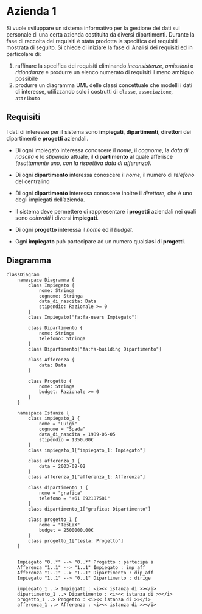 # Azienda 1

Si vuole sviluppare un sistema informativo per la gestione dei dati sul personale di una certa azienda costituita da diversi dipartimenti. Durante la fase di raccolta dei requisiti è stata prodotta la specifica dei requisiti mostrata di seguito. Si chiede di iniziare la fase di Analisi dei requisiti ed in particolare di:

1. raffinare la specifica dei requisiti eliminando _inconsistenze_, _omissioni_ o _ridondanze_ e produrre un elenco numerato di requisiti il meno ambiguo possibile
2. produrre un diagramma UML delle classi concettuale che modelli i dati di interesse, utilizzando solo i costrutti di `classe`, `associazione`, `attributo`

## Requisiti

I dati di interesse per il sistema sono **impiegati**, **dipartimenti**, **direttori** dei dipartimenti e **progetti** aziendali.

- Di ogni impiegato interessa conoscere il _nome_, il _cognome_, la _data di nascita_ e lo _stipendio_ attuale, il **dipartimento** al quale afferisce _(esattamente uno, con la rispettiva data di afferenza)_.

- Di ogni **dipartimento** interessa conoscere il _nome_, il numero di _telefono_ del centralino

<!-- , e la data di afferenza di ognuno degli impiegati che vi lavorano. -->

- Di ogni **dipartimento** interessa conoscere inoltre il _direttore_, che è uno degli impiegati dell’azienda.

<!-- Il direttore afferisce al dipartimento che dirige, e, visto che il direttore è un impiegato, può afferire ad un solo dipartimento -->

- Il sistema deve permettere di rappresentare i **progetti** aziendali nei quali sono _coinvolti_ i diversi **impiegati**.

- Di ogni **progetto** interessa il _nome_ ed il _budget_.

- Ogni **impiegato** può partecipare ad un numero qualsiasi di **progetti**.

<style>
	@import url('https://fonts.googleapis.com/css2?family=Roboto:ital,wght@0,100;0,300;0,400;0,500;0,700;0,900;1,100;1,300;1,400;1,500;1,700;1,900&display=swap');

    .edgeLabel {
    }
</style>

## Diagramma

```mermaid
classDiagram
	namespace Diagramma {
		class Impiegato {
            nome: Stringa
            cognome: Stringa
            data_di_nascita: Data
            stipendio: Razionale >= 0
		}
		class Impiegato["fa:fa-users Impiegato"]

		class Dipartimento {
			nome: Stringa
			telefono: Stringa
		}
		class Dipartimento["fa:fa-building Dipartimento"]

		class Afferenza {
			data: Data
		}

		class Progetto {
			nome: Stringa
			budget: Razionale >= 0
		}
	}

	namespace Istanze {
		class impiegato_1 {
			nome = "Luigi"
			cognome = "Spada"
			data_di_nascita = 1989-06-05
			stipendio = 1350.00€
		}
		class impiegato_1["impiegato_1: Impiegato"]

		class afferenza_1 {
			data = 2003-08-02
		}
		class afferenza_1["afferenza_1: Afferenza"]

		class dipartimento_1 {
			nome = "grafica"
			telefono = "+61 892187581"
		}
		class dipartimento_1["grafica: Dipartimento"]

		class progetto_1 {
			nome = "TesLaX"
			budget = 2500000.00€
		}
		class progetto_1["tesla: Progetto"]
	}


	Impiegato "0..*" --> "0..*" Progetto : partecipa a
	Afferenza "1..1" --> "1..1" Impiegato : imp_aff
	Afferenza "1..1" --> "1..1" Dipartimento : dip_aff
	Impiegato "1..1" --> "0..1" Dipartimento : dirige

	impiegato_1 ..> Impiegato : <i><< istanza di >></i>
	dipartimento_1 ..> Dipartimento : <i><< istanza di >></i>
	progetto_1 ..> Progetto : <i><< istanza di >></i>
	afferenza_1 ..> Afferenza : <i><< istanza di >></i>
```

<!-- afferenza_1 --|> impiegato_1 : impiegato_afferenza -->
<!-- afferenza_1 --|> dipartimento_1 : dipartimento_afferenza -->
<!-- impiegato_1 --|> dipartimento_1 : dirige -->
<!-- impiegato_1 --|> progetto_1 : partecipa a -->
<style>
	.er.relationshipLine{
		marker-start: none;
		marker-end: none;
	}
	.er.attributeBoxEven {
		/* 	The box containing attributes on even-numbered rows  */ 
	}
	.er.attributeBoxOdd {
		/* 	The box containing attributes on odd-numbered rows  */ 
	}
	.er.entityBox {
		/* 	The box representing an entity  */ 
	}
	.er.entityLabel {
		/* 	The label for an entity  */ 
	}
	.er.relationshipLabel {
		/* 	The label for a relationship  */ 
	}
	.er.relationshipLabelBox {
		/* 	The box surrounding a relationship label  */ 
	}
	.er.relationshipLine {
		/* 	The line representing a relationship between entities  */ 
	}
</style>
